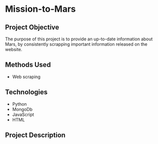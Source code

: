# Mission-to-Mars
## Project Objective
The purpose of this project is to provide an up-to-date information about Mars, by consistently scrapping important information released on the website.
## Methods Used
- Web scraping
## Technologies
- Python
- MongoDb
- JavaScript
- HTML
## Project Description

